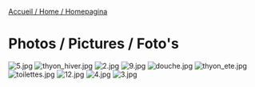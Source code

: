 [Accueil / Home / Homepagina](README.md)

# Photos / Pictures / Foto's

![5.jpg](../images/5.jpg)
![thyon_hiver.jpg](../images/thyon_hiver.jpg)
![2.jpg](../images/2.jpg)
![9.jpg](../images/9.jpg)
![douche.jpg](../images/douche.jpg)
![thyon_ete.jpg](../images/thyon_ete.jpg)
![toilettes.jpg](../images/toilettes.jpg)
![12.jpg](../images/12.jpg)
![4.jpg](../images/4.jpg)
![3.jpg](../images/3.jpg)

<!--stackedit_data:
eyJoaXN0b3J5IjpbLTE2NzI3NzAwNzMsMTA2ODc2NzczN119
-->